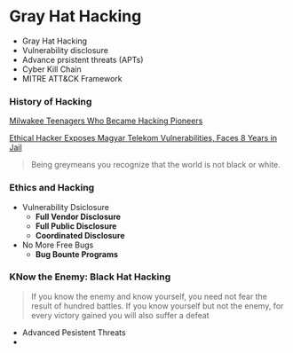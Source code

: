 # Gray Hat Hacking

* Gray Hat Hacking 
* Vulnerability disclosure
* Advance prsistent threats (APTs)
* Cyber Kill Chain
* MITRE ATT&CK Framework

### History of Hacking 

[Milwakee Teenagers Who Became Hacking Pioneers](https://www.discovermagazine.com/technology/the-story-of-the-414s-the-milwaukee-teenagers-who-became-hacking-pioneers)

[Ethical Hacker Exposes Magyar Telekom Vulnerabilities, Faces 8 Years in Jail](https://www.bleepingcomputer.com/news/security/ethical-hacker-exposes-magyar-telekom-vulnerabilities-faces-8-years-in-jail/)

> Being greymeans you recognize that the world is not black or white.

### Ethics and Hacking

* Vulnerability Dsiclosure 
  *   **Full Vendor Disclosure**
  *   **Full Public Disclosure**
  *   **Coordinated Disclosure**
* No More Free Bugs
  *  **Bug Bounte Programs**

### KNow the Enemy: Black Hat Hacking
> If you know the enemy and know yourself, you need not fear the result of hundred battles. If you know yourself but not the enemy, for every victory gained you will also suffer a defeat

* Advanced Pesistent Threats
* 

